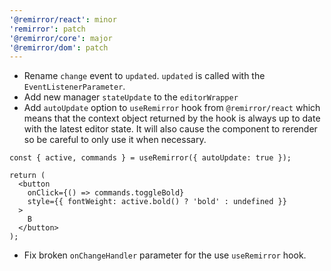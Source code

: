 ```yaml
---
'@remirror/react': minor
'remirror': patch
'@remirror/core': major
'@remirror/dom': patch
---
```


- Rename `change` event to `updated`. `updated` is called with the `EventListenerParameter`.
- Add new manager `stateUpdate` to the `editorWrapper`
- Add `autoUpdate` option to `useRemirror` hook from `@remirror/react` which means that the context object returned by the hook is always up to date with the latest editor state. It will also cause the component to rerender so be careful to only use it when necessary.

```tsx
const { active, commands } = useRemirror({ autoUpdate: true });

return (
  <button
    onClick={() => commands.toggleBold}
    style={{ fontWeight: active.bold() ? 'bold' : undefined }}
  >
    B
  </button>
);
```

- Fix broken `onChangeHandler` parameter for the use `useRemirror` hook.
